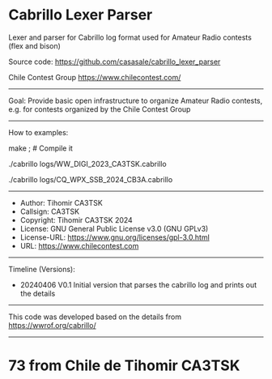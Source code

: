 # Cabrillo Lexer Parser
Lexer and parser for Cabrillo log format used for Amateur Radio contests (flex and bison)

Source code:   https://github.com/casasale/cabrillo_lexer_parser

Chile Contest Group https://www.chilecontest.com/

____________________________________________________
Goal:         Provide basic open infrastructure to organize Amateur Radio contests, e.g. for contests organized by the Chile Contest Group

____________________________________________________
How to examples:

make ; # Compile it

./cabrillo logs/WW_DIGI_2023_CA3TSK.cabrillo

./cabrillo logs/CQ_WPX_SSB_2024_CB3A.cabrillo

____________________________________________________

- Author:       Tihomir CA3TSK
- Callsign:     CA3TSK
- Copyright:    Tihomir CA3TSK 2024
- License:      GNU General Public License v3.0 (GNU GPLv3)
- License-URL:  https://www.gnu.org/licenses/gpl-3.0.html
- URL:          https://www.chilecontest.com

____________________________________________________
Timeline (Versions):
- 20240406 V0.1 Initial version that parses the cabrillo log and prints out the details

____________________________________________________
This code was developed based on the details from https://wwrof.org/cabrillo/

____________________________________________________

# 73 from Chile de Tihomir CA3TSK
